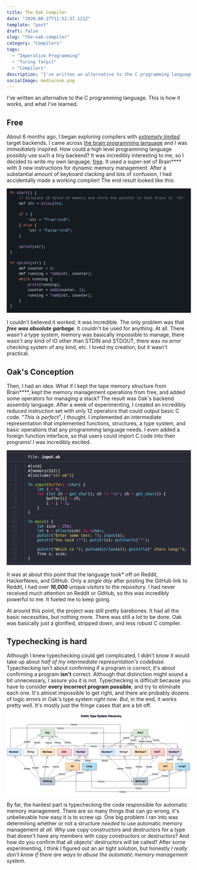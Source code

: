 ```yaml
---
title: The Oak Compiler
date: "2020-08-27T11:52:37.121Z"
template: "post"
draft: false
slug: "the-oak-compiler"
category: "Compilers"
tags:
  - "Imperative Programming"
  - "Turing Tarpit"
  - "Compilers"
description: "I've written an alternative to the C programming language. This is how it works, and what I've learned."
socialImage: media/oak.png
---
```


I've written an alternative to the C programming language. This is how it 
works, and what I've learned.

## Free

About 6 months ago, I began exploring compilers with [_extremely limited_](https://en.wikipedia.org/wiki/Turing_tarpit) target backends. I came across [the brain programming language](https://github.com/brain-lang/brain) and I was _immediately_ inspired. How could a high level programming language possibly use such a tiny backend? It was incredibly interesting to me, so I decided to write my own language, [free](https://github.com/adam-mcdaniel/free). It used a super-set of Brain**** with 3 new instructions for dynamic memory management. After a substantial amount of keyboard clacking and lots of confusion, I had accidentally made a working compiler! The end result looked like this:

![Free Code](media/free.png)

I couldn't believed it worked; it was incredible. The only problem was that _**free was absolute garbage**_. It couldn't be used for anything. At all. There wasn't a type system, memory was basically impossible to manage, there wasn't any kind of IO other than STDIN and STDOUT, there was no error checking system of any kind, etc. I loved my creation, but it wasn't practical.

## Oak's Conception

Then, I had an idea. What if I kept the tape memory structure from Brain****, kept the memory management operations from free, and added some operators for managing a stack? The result was Oak's backend assembly language. After a week of experimenting, I created an incredibly reduced instruction set with only 12 operators that could output basic C code. _"This is perfect"_, I thought. I implemented an intermediate representation that implemented functions, structures, a type system, and basic operations that any programming language needs. I even added a foreign function interface, so that users could import C code into their programs! I was incredibly excited.

![Oak Code](./media/oak.png)

It was at about this point that the language took* off on Reddit, HackerNews, and GitHub. Only a _single day_ after posting the GitHub link to Reddit, I had over **_16,000_** unique visitors to the repository. I had never received much attention on Reddit or GitHub, so this was incredibly powerful to me. It fueled me to keep going.

At around this point, the project was still pretty barebones. It had all the basic necessities, but nothing more. There was still a _lot_ to be done. Oak was basically just a glorified, stripped down, and less robust C compiler.

## Typechecking is hard

Although I knew typechecking could get complicated, I didn't know it would take up about _half of my intermediate representation's codebase_. Typechecking isn't about confirming if a program is correct, it's about confirming a program **isn't** correct. Although that distinction might sound a bit unnecessary, I assure you it is not. Typechecking is difficult because you have to consider **every incorrect program possible**, and try to eliminate each one. It's almost impossible to get right, and there are probably dozens of logic errors in Oak's type system _right now_. _But_, in the end, it works pretty well. It's mostly just the fringe cases that are a bit off.

![Typechecking](./media/typecheck.png)

By far, the hardest part is typechecking the code responsible for automatic memory management. There are so many things that can go wrong, it's unbelievable how easy it is to screw up. One big problem I ran into was determining whether or not a structure _needed_ to use automatic memory management _at all_. Why use copy constructors and destructors for a type that doesn't have any members with copy constructors or destructors? And how do you confirm that all objects' destructors will be called? After some experimenting, I think I figured out an air tight solution, but honestly _I really don't know if there are ways to abuse the automatic memory management system_.
